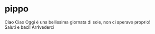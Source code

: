 # pippo
Ciao
Ciao
Oggi è una bellissima giornata di sole, non ci speravo proprio!
Saluti e baci!
Arrivederci
